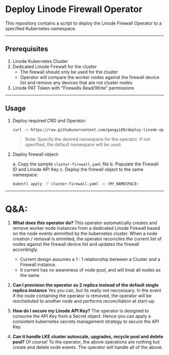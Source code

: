 # Deploy Linode Firewall Operator

This repository contains a script to deploy the Linode Firewall Operator to a specified Kubernetes namespace.

---

## Prerequisites

1. Linode Kubernetes Cluster
2. Dedicated Linode Firewall for the cluster
   - The firewall should only be used for the cluster
   - Operator will compare the worker nodes against the firewall device list and remove any devices that are not cluster nodes
3. Linode PAT Token with "Firewalls Read/Write" permissions

---

## Usage

1. Deploy required CRD and Operator:

   ```bash
   curl -s https://raw.githubusercontent.com/gangyi89/deploy-linode-operator/main/deploy-linode-fw-operator.sh | bash -s -- <MY_NAMESPACE>
   ```

   > Note: Specify the desired namespace for the operator. If not specified, the default namespace will be used.

2. Deploy firewall object:

   a. Copy the sample `cluster-firewall.yaml` file
   b. Populate the Firewall ID and Linode API Key
   c. Deploy the firewall object to the same namespace:

   ```bash
   kubectl apply -f cluster-firewall.yaml -n <MY_NAMESPACE>
   ```
---

# Q&A:

1. **What does this operator do?**
This operator automatically creates and remove worker node instances from a dedicated Linode Firewall based on the node events emmitted by the kubernetes cluster. When a node creation / removal is emmited, the operator reconciles the current list of nodes against the firewall device list and updates the firewall accordingly.
    - Current design assumes a 1 : 1 relationship between a Cluster and a Firewall instance.
    - It current has no awareness of node pool, and will treat all nodes as the same.

2. **Can I provision the operator as 2 replica instead of the default single replica instance**
Yes you can, but its really not neccessary. In the event if the node containing the operator is removed, the operator will be rescheduled to another node and performs reconciliation at start-up.

3. **How do I secure my Linode API Key?**
The operator is designed to consume the API Key from a Secret object. Hence you can apply a consistent kubernetes secrets management strategy to secure the API Key.

1. **Can it handle LKE cluster autoscale, upgrades, recycle pool and delete pool?**
Of course! To the operator, the above operations are nothing but create and delete node events. The operator will handle all of the above.
